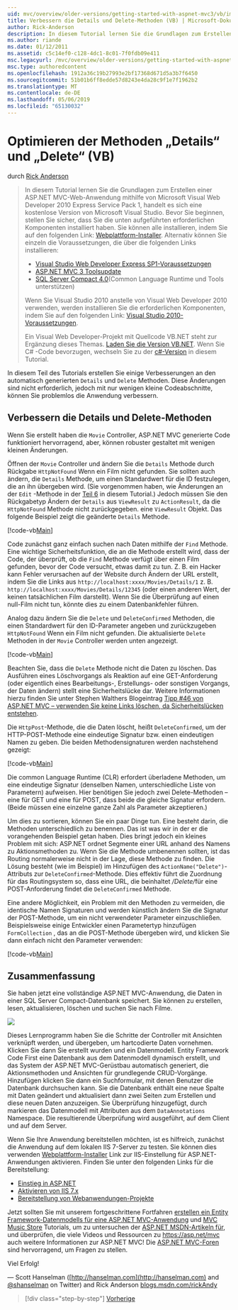 ```yaml
---
uid: mvc/overview/older-versions/getting-started-with-aspnet-mvc3/vb/improving-the-details-and-delete-methods
title: Verbessern die Details und Delete-Methoden (VB) | Microsoft-Dokumentation
author: Rick-Anderson
description: In diesem Tutorial lernen Sie die Grundlagen zum Erstellen einer ASP.NET MVC-Web-Anwendung mithilfe von Microsoft Visual Web Developer 2010 Express Service Pack 1, d.h....
ms.author: riande
ms.date: 01/12/2011
ms.assetid: c5c14ef0-c128-4dc1-8c01-7f0fdb09e411
msc.legacyurl: /mvc/overview/older-versions/getting-started-with-aspnet-mvc3/vb/improving-the-details-and-delete-methods
msc.type: authoredcontent
ms.openlocfilehash: 1912a36c19b27993e2bf17368d671d5a3b7f6450
ms.sourcegitcommit: 51b01b6ff8edde57d8243e4da28c9f1e7f1962b2
ms.translationtype: MT
ms.contentlocale: de-DE
ms.lasthandoff: 05/06/2019
ms.locfileid: "65130032"
---
```

# <a name="improving-the-details-and-delete-methods-vb"></a>Optimieren der Methoden „Details“ und „Delete“ (VB)

durch [Rick Anderson]((https://twitter.com/RickAndMSFT))

> In diesem Tutorial lernen Sie die Grundlagen zum Erstellen einer ASP.NET MVC-Web-Anwendung mithilfe von Microsoft Visual Web Developer 2010 Express Service Pack 1, handelt es sich eine kostenlose Version von Microsoft Visual Studio. Bevor Sie beginnen, stellen Sie sicher, dass Sie die unten aufgeführten erforderlichen Komponenten installiert haben. Sie können alle installieren, indem Sie auf den folgenden Link: [Webplattform-Installer](https://www.microsoft.com/web/gallery/install.aspx?appid=VWD2010SP1Pack). Alternativ können Sie einzeln die Voraussetzungen, die über die folgenden Links installieren:
> 
> - [Visual Studio Web Developer Express SP1-Voraussetzungen](https://www.microsoft.com/web/gallery/install.aspx?appid=VWD2010SP1Pack)
> - [ASP.NET MVC 3 Toolsupdate](https://www.microsoft.com/web/gallery/install.aspx?appsxml=&amp;appid=MVC3)
> - [SQL Server Compact 4.0](https://www.microsoft.com/web/gallery/install.aspx?appid=SQLCE;SQLCEVSTools_4_0)(Common Language Runtime und Tools unterstützen)
> 
> Wenn Sie Visual Studio 2010 anstelle von Visual Web Developer 2010 verwenden, werden installieren Sie die erforderlichen Komponenten, indem Sie auf den folgenden Link: [Visual Studio 2010-Voraussetzungen](https://www.microsoft.com/web/gallery/install.aspx?appsxml=&amp;appid=VS2010SP1Pack).
> 
> Ein Visual Web Developer-Projekt mit Quellcode VB.NET steht zur Ergänzung dieses Themas. [Laden Sie die Version VB.NET](https://code.msdn.microsoft.com/Introduction-to-MVC-3-10d1b098). Wenn Sie C# -Code bevorzugen, wechseln Sie zu der [c#-Version](../cs/improving-the-details-and-delete-methods.md) in diesem Tutorial.

In diesem Teil des Tutorials erstellen Sie einige Verbesserungen an den automatisch generierten `Details` und `Delete` Methoden. Diese Änderungen sind nicht erforderlich, jedoch mit nur wenigen kleine Codeabschnitte, können Sie problemlos die Anwendung verbessern.

## <a name="improving-the-details-and-delete-methods"></a>Verbessern die Details und Delete-Methoden

Wenn Sie erstellt haben die `Movie` Controller, ASP.NET MVC generierte Code funktioniert hervorragend, aber, können robuster gestaltet mit wenigen kleinen Änderungen.

Öffnen der `Movie` Controller und ändern Sie die `Details` Methode durch Rückgabe `HttpNotFound` Wenn ein Film nicht gefunden. Sie sollten auch ändern, die `Details` Methode, um einen Standardwert für die ID festzulegen, die an ihn übergeben wird. (Sie vorgenommen haben, wie Änderungen an der `Edit` -Methode in der [Teil 6](examining-the-edit-methods-and-edit-view.md) in diesem Tutorial.) Jedoch müssen Sie den Rückgabetyp Ändern der `Details` aus `ViewResult` zu `ActionResult`, da die `HttpNotFound` Methode nicht zurückgegeben. eine `ViewResult` Objekt. Das folgende Beispiel zeigt die geänderte `Details` Methode.

[!code-vb[Main](improving-the-details-and-delete-methods/samples/sample1.vb)]

Code zunächst ganz einfach suchen nach Daten mithilfe der `Find` Methode. Eine wichtige Sicherheitsfunktion, die an die Methode erstellt wird, dass der Code, der überprüft, ob die `Find` Methode verfügt über einen Film gefunden, bevor der Code versucht, etwas damit zu tun. Z. B. ein Hacker kann Fehler verursachen auf der Website durch Ändern der URL erstellt, indem Sie die Links aus `http://localhost:xxxx/Movies/Details/1` z. B. `http://localhost:xxxx/Movies/Details/12345` (oder einen anderen Wert, der keinen tatsächlichen Film darstellt). Wenn Sie die Überprüfung auf einen null-Film nicht tun, könnte dies zu einem Datenbankfehler führen.

Analog dazu ändern Sie die `Delete` und `DeleteConfirmed` Methoden, die einen Standardwert für den ID-Parameter angeben und zurückzugeben `HttpNotFound` Wenn ein Film nicht gefunden. Die aktualisierte `Delete` Methoden in der `Movie` Controller werden unten angezeigt.

[!code-vb[Main](improving-the-details-and-delete-methods/samples/sample2.vb)]

Beachten Sie, dass die `Delete` Methode nicht die Daten zu löschen. Das Ausführen eines Löschvorgangs als Reaktion auf eine GET-Anforderung (oder eigentlich eines Bearbeitungs-, Erstellungs- oder sonstigen Vorgangs, der Daten ändern) stellt eine Sicherheitslücke dar. Weitere Informationen hierzu finden Sie unter Stephen Walthers Blogeintrag [Tipp #46 von ASP.NET MVC – verwenden Sie keine Links löschen, da Sicherheitslücken entstehen](http://stephenwalther.com/blog/archive/2009/01/21/asp.net-mvc-tip-46-ndash-donrsquot-use-delete-links-because.aspx).

Die `HttpPost`-Methode, die die Daten löscht, heißt `DeleteConfirmed`, um der HTTP-POST-Methode eine eindeutige Signatur bzw. einen eindeutigen Namen zu geben. Die beiden Methodensignaturen werden nachstehend gezeigt:

[!code-vb[Main](improving-the-details-and-delete-methods/samples/sample3.vb)]

Die common Language Runtime (CLR) erfordert überladene Methoden, um eine eindeutige Signatur (denselben Namen, unterschiedliche Liste von Parametern) aufweisen. Hier benötigen Sie jedoch zwei Delete-Methoden – eine für GET und eine für POST, dass beide die gleiche Signatur erfordern. (Beide müssen eine einzelne ganze Zahl als Parameter akzeptieren.)

Um dies zu sortieren, können Sie ein paar Dinge tun. Eine besteht darin, die Methoden unterschiedlich zu benennen. Das ist was wir in der er die vorangehenden Beispiel getan haben. Dies bringt jedoch ein kleines Problem mit sich: ASP.NET ordnet Segmente einer URL anhand des Namens zu Aktionsmethoden zu. Wenn Sie die Methode umbenennen sollten, ist das Routing normalerweise nicht in der Lage, diese Methode zu finden. Die Lösung besteht (wie im Beispiel) im Hinzufügen des `ActionName("Delete")`-Attributs zur `DeleteConfirmed`-Methode. Dies effektiv führt die Zuordnung für das Routingsystem so, dass eine URL, die beinhaltet <em>/Delete/</em>für eine POST-Anforderung findet die `DeleteConfirmed` Methode.

Eine andere Möglichkeit, ein Problem mit den Methoden zu vermeiden, die identische Namen Signaturen und werden künstlich ändern Sie die Signatur der POST-Methode, um ein nicht verwendeter Parameter einzuschließen. Beispielsweise einige Entwickler einen Parametertyp hinzufügen `FormCollection` , das an die POST-Methode übergeben wird, und klicken Sie dann einfach nicht den Parameter verwenden:

[!code-vb[Main](improving-the-details-and-delete-methods/samples/sample4.vb)]

## <a name="wrapping-up"></a>Zusammenfassung

Sie haben jetzt eine vollständige ASP.NET MVC-Anwendung, die Daten in einer SQL Server Compact-Datenbank speichert. Sie können zu erstellen, lesen, aktualisieren, löschen und suchen Sie nach Filme.

![](improving-the-details-and-delete-methods/_static/image1.png)

Dieses Lernprogramm haben Sie die Schritte der Controller mit Ansichten verknüpft werden, und übergeben, um hartcodierte Daten vornehmen. Klicken Sie dann Sie erstellt wurden und ein Datenmodell. Entity Framework Code First eine Datenbank aus dem Datenmodell dynamisch erstellt, und das System der ASP.NET MVC-Gerüstbau automatisch generiert, die Aktionsmethoden und Ansichten für grundlegende CRUD-Vorgänge. Hinzufügen klicken Sie dann ein Suchformular, mit denen Benutzer die Datenbank durchsuchen kann. Sie die Datenbank enthält eine neue Spalte mit Daten geändert und aktualisiert dann zwei Seiten zum Erstellen und diese neuen Daten anzuzeigen. Sie Überprüfung hinzugefügt, durch markieren das Datenmodell mit Attributen aus dem `DataAnnotations` Namespace. Die resultierende Überprüfung wird ausgeführt, auf dem Client und auf dem Server.

Wenn Sie Ihre Anwendung bereitstellen möchten, ist es hilfreich, zunächst die Anwendung auf dem lokalen IIS 7-Server zu testen. Sie können dies verwenden [Webplattform-Installer](https://www.microsoft.com/web/gallery/install.aspx?appsxml=&amp;appid=ASPNET;) Link zur IIS-Einstellung für ASP.NET-Anwendungen aktivieren. Finden Sie unter den folgenden Links für die Bereitstellung:

- [Einstieg in ASP.NET](https://msdn.microsoft.com/library/dd394698.aspx)
- [Aktivieren von IIS 7.x](https://blogs.msdn.com/b/rickandy/archive/2011/03/14/enabling-iis-7-x-on-windows-7-vista-sp1-windows-2008-windows-2008-r2.aspx)
- [Bereitstellung von Webanwendungen-Projekte](https://msdn.microsoft.com/library/dd394698.aspx)

Jetzt sollten Sie mit unserem fortgeschrittene Fortfahren [erstellen ein Entity Framework-Datenmodells für eine ASP.NET MVC-Anwendung](../../../getting-started/getting-started-with-ef-using-mvc/creating-an-entity-framework-data-model-for-an-asp-net-mvc-application.md) und [MVC Music Store](../../mvc-music-store/mvc-music-store-part-1.md) Tutorials, um zu untersuchen der [ASP.NET MSDN-Artikeln für](https://msdn.microsoft.com/library/gg416514(VS.98).aspx), und überprüfen, die viele Videos und Ressourcen zu [ https://asp.net/mvc ](https://asp.net/mvc) auch weitere Informationen zur ASP.NET MVC! Die [ASP.NET MVC-Foren](https://forums.asp.net/1146.aspx) sind hervorragend, um Fragen zu stellen.

Viel Erfolg!

— Scott Hanselman ([http://hanselman.com](http://hanselman.com) and [@shanselman](http://twitter.com/shanselman) on Twitter) and Rick Anderson [blogs.msdn.com/rickAndy](https://blogs.msdn.com/rickAndy)

> [!div class="step-by-step"]
> [Vorherige](adding-validation-to-the-model.md)
